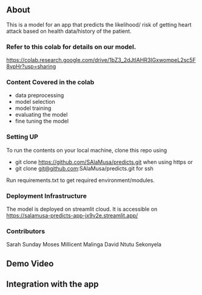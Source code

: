 ## About
This is a model for an app that predicts the likelihood/ risk of getting heart attack based on health data/history of the patient. 

### Refer to this colab for details on our model.
https://colab.research.google.com/drive/1bZ3_2dJtIAHR3IGxwompeL2sc5F8vpHr?usp=sharing

### Content Covered in the colab
- data preprocessing
- model selection
- model training
- evaluating the model
- fine tuning the model



### Setting UP
To run the contents on your local machine, clone this repo using
- git clone https://github.com/SAlaMusa/predicts.git  when using https
or 
- git clone git@github.com:SAlaMusa/predicts.git for ssh

Run requirements.txt to get required environment/modules. 

### Deployment Infrastructure
The model is deployed on streamlit cloud. It is accessible on https://salamusa-predicts-app-jx9v2e.streamlit.app/

### Contributors
Sarah Sunday Moses
Millicent Malinga
David Ntutu Sekonyela

## Demo Video 

## Integration with the app